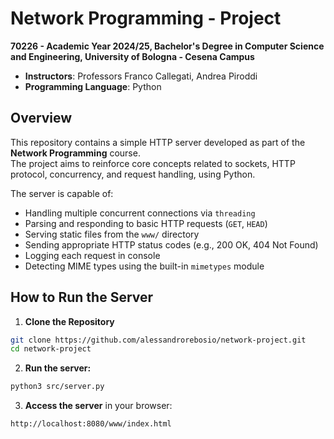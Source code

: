 # Network Programming - Project

**70226 - Academic Year 2024/25, Bachelor's Degree in Computer Science and Engineering, University of Bologna - Cesena Campus**  
- **Instructors**: Professors Franco Callegati, Andrea Piroddi 
- **Programming Language**: Python

## Overview

This repository contains a simple HTTP server developed as part of the **Network Programming** course.  
The project aims to reinforce core concepts related to sockets, HTTP protocol, concurrency, and request handling, using Python.

The server is capable of:

- Handling multiple concurrent connections via `threading`
- Parsing and responding to basic HTTP requests (`GET`, `HEAD`)
- Serving static files from the `www/` directory
- Sending appropriate HTTP status codes (e.g., 200 OK, 404 Not Found)
- Logging each request in console
- Detecting MIME types using the built-in `mimetypes` module

## How to Run the Server
1. **Clone the Repository**
```bash
git clone https://github.com/alessandrorebosio/network-project.git
cd network-project
```

2. **Run the server:**
```bash
python3 src/server.py
```

3. **Access the server** in your browser:
```bash
http://localhost:8080/www/index.html
```

